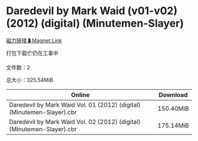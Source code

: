 # Daredevil by Mark Waid (v01-v02) (2012) (digital) (Minutemen-Slayer)

[磁力链接⬇Magnet Link](magnet:?xt=urn:btih:d5dfabe1429284c10443f8ef4c89a40063a4098b&dn=Daredevil%20by%20Mark%20Waid%20%28v01-v02%29%20%282012%29%20%28digital%29%20%28Minutemen-Slayer%29)

打包下载📦仍在工事中

文件数：2

总大小：325.54MiB

Online | Download
--- | ---
Daredevil by Mark Waid Vol. 01 (2012) (digital) (Minutemen-Slayer).cbr | 150.40MiB
Daredevil by Mark Waid Vol. 02 (2012) (digital) (Minutemen-Slayer).cbr | 175.14MiB